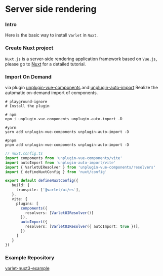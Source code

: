 # Server side rendering

### Intro

Here is the basic way to install `Varlet` in `Nuxt`. 

### Create Nuxt project

`Nuxt.js` is a server-side rendering application framework based on `Vue.js`, please go to [Nuxt](https://nuxt.com) for a detailed tutorial.

### Import On Demand

via plugin
[unplugin-vue-components](https://github.com/antfu/unplugin-vue-components) and
[unplugin-auto-import](https://github.com/antfu/unplugin-auto-import)
Realize the automatic on-demand import of components.

```shell
# playground-ignore
# Install the plugin

# npm
npm i unplugin-vue-components unplugin-auto-import -D

#yarn
yarn add unplugin-vue-components unplugin-auto-import -D

#pnpm
pnpm add unplugin-vue-components unplugin-auto-import -D
```

```ts
// nuxt.config.ts
import components from 'unplugin-vue-components/vite'
import autoImport from 'unplugin-auto-import/vite'
import { VarletUIResolver } from 'unplugin-vue-components/resolvers'
import { defineNuxtConfig } from 'nuxt/config'

export default defineNuxtConfig({
   build: {
     transpile: ['@varlet/ui/es'],
   },
   vite: {
     plugins: [
       components({
         resolvers: [VarletUIResolver()]
       }),
       autoImport({
         resolvers: [VarletUIResolver({ autoImport: true })],
       })
     ]
   }
})
```

### Example Repository

[varlet-nuxt3-example](https://github.com/varletjs/varlet-nuxt3-example)